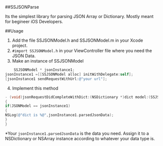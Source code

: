 ##SSJSONParse

Its the simplest library for parsing JSON Array or Dictionary.
Mostly meant for begineer iOS Developers.

##Usage

1. Add the file SSJSONModel.h and SSJSONModel.m in your Xcode project.
2. `#import SSJSONModel.h` in your ViewController file where you need the JSON Data.
3. Make an instance of SSJSONModel
```objective-c
    SSJSONModel * jsonInstance1;
jsonInstance1 =[[SSJSONModel alloc] initWithDelegate:self];
[jsonInstance1 sendRequestWithUrl:@"your url"];
```
4. Implement this method
```objective-c
- (void)jsonRequestDidCompleteWithDict:(NSDictionary *)dict model:(SSJSONModel *)JSONModel
{
if(JSONModel == jsonInstance1)
{
NSLog(@"dict is %@",jsonInstance1.parsedJsonData);
}
}
```
*Your `jsonInstance1.parsedJsonData` is the data you need. Assign it to a NSDictionary or NSArray instance according to whatever your data type is.



